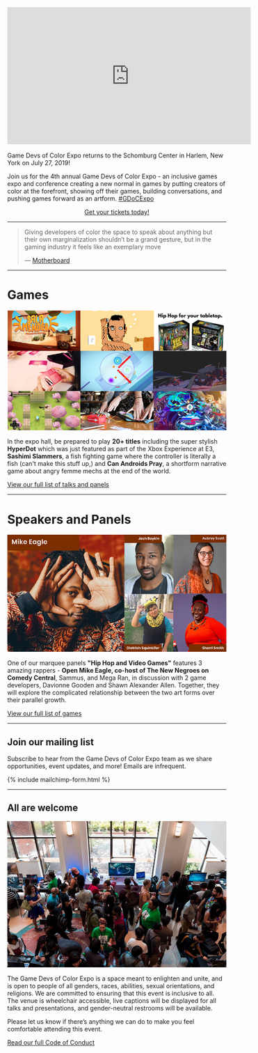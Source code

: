 <iframe width="560" height="315" src="https://www.youtube.com/embed/I4FROMX7qbg" frameborder="0" allow="accelerometer; autoplay; encrypted-media; gyroscope; picture-in-picture" allowfullscreen></iframe>

Game Devs of Color Expo returns to the Schomburg Center in Harlem, New York on July 27, 2019! 

Join us for the 4th annual Game Devs of Color Expo - an inclusive games expo and conference creating a new normal in games by putting creators of color at the forefront, showing off their games, building conversations, and pushing games forward as an artform. [#GDoCExpo](https://twitter.com/GDoCExpo) 

<center><a href="https://gamedevsofcolorexpo.com/tickets/" class="btn">Get your tickets today!</a></center>

---

<blockquote class="twitter-tweet" data-lang="en"><p lang="en" dir="ltr">
Giving developers of color the space to speak about anything but their own marginalization shouldn’t be a grand gesture, but in the gaming industry it feels like an exemplary move
</p>&mdash; <a href="https://motherboard.vice.com/en_us/article/5943vb/the-game-developers-of-color-expo-was-a-respite-from-the-hostile-gaming-scene">Motherboard</a></blockquote>

----

<h1>Games</h1>

<img src="/assets/images/games/2019/games_header.jpg"/>

In the expo hall, be prepared to play <strong>20+ titles</strong> including the super stylish <strong>HyperDot</strong> which was just featured as part of the Xbox Experience at E3, <strong>Sashimi Slammers</strong>, a fish fighting game where the controller is literally a fish (can't make this stuff up,) and <strong>Can Androids Pray</strong>, a shortform narrative game about angry femme mechs at the end of the world. 

<a class="page-link" href="/schedule">View our full list of talks and panels</a>

----

<h1>Speakers and Panels</h1>

<img src="/assets/images/speakers/2019/speakers_header.jpg"/>

One of our marquee panels <strong>"Hip Hop and Video Games"</strong> features 3 amazing rappers - <strong>Open Mike Eagle, co-host of The New Negroes on Comedy Central</strong>, Sammus, and Mega Ran, in discussion with 2 game developers, Davionne Gooden and Shawn Alexander Allen. Together, they will explore the complicated relationship between the two art forms over their parallel growth.

<a class="page-link" href="/games">View our full list of games</a>

----

## Join our mailing list

Subscribe to hear from the Game Devs of Color Expo team as we share opportunities, event updates, and more! Emails are infrequent.

{% include mailchimp-form.html %}

----

## All are welcome

![](/assets/images/photos/2018/2018GDoCE_1.jpg)

The Game Devs of Color Expo is a space meant to enlighten and unite, and is open to people of all genders, races, abilities, sexual orientations, and religions. We are committed to ensuring that this event is inclusive to all. The venue is wheelchair accessible, live captions will be displayed for all talks and presentations, and gender-neutral restrooms will be available.

Please let us know if there’s anything we can do to make you feel comfortable attending this event.

[Read our full Code of Conduct](/codeofconduct)